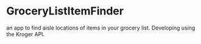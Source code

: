 # GroceryListItemFinder
an app to find aisle locations of items in your grocery list.  Developing using the Kroger API.
